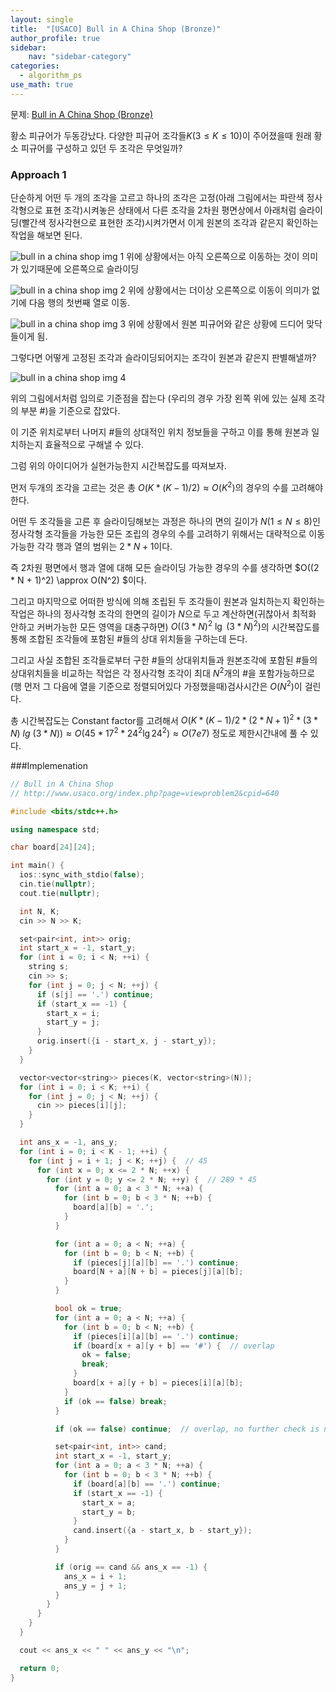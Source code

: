 ```yaml
---
layout: single
title:  "[USACO] Bull in A China Shop (Bronze)"
author_profile: true
sidebar:
    nav: "sidebar-category"
categories:
  - algorithm_ps
use_math: true
---
```


문제: [Bull in A China Shop (Bronze)](http://www.usaco.org/index.php?page=viewproblem2&cpid=640)

황소 피규어가 두동강났다. 다양한 피규어 조각들$K (3 \leq K \leq 10)$이 주어졌을때 원래 황소 피규어를 구성하고 있던 두 조각은 무엇일까?

### Approach 1
단순하게 어떤 두 개의 조각을 고르고 하나의 조각은 고정(아래 그림에서는 파란색 정사각형으로 표현 조각)시켜놓은 상태에서 다른 조각을 2차원 평면상에서 아래처럼 슬라이딩(빨간색 정사각현으로 표현한 조각)시켜가면서 이게 원본의 조각과 같은지 확인하는 작업을 해보면 된다. 

![bull in a china shop img 1](/assets/image/algorithm_ps/bull_in_a_china_shop_bronze/bull_in_a_china_shop_bronze_img_1.png)
위에 상황에서는 아직 오른쪽으로 이동하는 것이 의미가 있기때문에 오른쪽으로 슬라이딩

![bull in a china shop img 2](/assets/image/algorithm_ps/bull_in_a_china_shop_bronze/bull_in_a_china_shop_bronze_img_2.png)
위에 상황에서는 더이상 오른쪽으로 이동이 의미가 없기에 다음 행의 첫번째 열로 이동.

![bull in a china shop img 3](/assets/image/algorithm_ps/bull_in_a_china_shop_bronze/bull_in_a_china_shop_bronze_img_3.png)
위에 상황에서 원본 피규어와 같은 상황에 드디어 맞닥들이게 됨.

그렇다면 어떻게 고정된 조각과 슬라이딩되어지는 조각이 원본과 같은지 판별해낼까?

![bull in a china shop img 4](/assets/image/algorithm_ps/bull_in_a_china_shop_bronze/bull_in_a_china_shop_bronze_img_4.png)

위의 그림에서처럼 임의로 기준점을 잡는다 (우리의 경우 가장 왼쪽 위에 있는 실제 조각의 부분 #)을 기준으로 잡았다. 

이 기준 위치로부터 나머지 #들의 상대적인 위치 정보들을 구하고 이를 통해 원본과 일치하는지 효율적으로 구해낼 수 있다.

그럼 위의 아이디어가 실현가능한지 시간복잡도를 따져보자.

먼저 두개의 조각을 고르는 것은 총 $O(K * (K - 1) / 2) \approx O(K^2)$의 경우의 수를 고려해야한다.

어떤 두 조각들을 고른 후 슬라이딩해보는 과정은 하나의 면의 길이가 $N (1 \leq N \leq 8)$인 정사각형 조각들을 가능한 모든 조립의 경우의 수를 고려하기 위해서는 대략적으로 이동가능한 각각 행과 열의 범위는 $2 * N + 1$이다. 

즉 2차원 평면에서 행과 열에 대해 모든 슬라이딩 가능한 경우의 수를 생각하면 $O((2 * N + 1)^2) \approx O(N^2) $이다.

그리고 마지막으로 어떠한 방식에 의해 조립된 두 조각들이 원본과 일치하는지 확인하는 작업은 하나의 정사각형 조각의 한면의 길이가 $N$으로 두고 계산하면(귀찮아서 최적화 안하고 커버가능한 모든 영역을 대충구하면) $O((3 * N)^2\ \lg\ (3 * N)^2)$의 시간복잡도를 통해 조합된 조각들에 포함된 #들의 상대 위치들을 구하는데 든다. 

그리고 사실 조합된 조각들로부터 구한 #들의 상대위치들과 원본조각에 포함된 #들의 상대위치들을 비교하는 작업은 각 정사각형 조각이 최대 $N^2$개의 #을 포함가능하므로 (행 먼저 그 다음에 열을 기준으로 정렬되어있다 가정했을때)검사시간은 $O(N^2)$이 걸린다.

총 시간복잡도는 Constant factor를 고려해서 $O(K*(K-1)/2 * (2 * N + 1)^{2} * (3*N)\ lg\ (3*N)) \approx O(45 * 17 ^ 2 * 24^2 \lg 24^2) \approx O(7e7)$ 정도로 제한시간내에 풀 수 있다. 

###Implemenation
```cpp
// Bull in A China Shop
// http://www.usaco.org/index.php?page=viewproblem2&cpid=640

#include <bits/stdc++.h>

using namespace std;

char board[24][24];

int main() {
  ios::sync_with_stdio(false);
  cin.tie(nullptr);
  cout.tie(nullptr);

  int N, K;
  cin >> N >> K;

  set<pair<int, int>> orig;
  int start_x = -1, start_y;
  for (int i = 0; i < N; ++i) {
    string s;
    cin >> s;
    for (int j = 0; j < N; ++j) {
      if (s[j] == '.') continue;
      if (start_x == -1) {
        start_x = i;
        start_y = j;
      }
      orig.insert({i - start_x, j - start_y});
    }
  }

  vector<vector<string>> pieces(K, vector<string>(N));
  for (int i = 0; i < K; ++i) {
    for (int j = 0; j < N; ++j) {
      cin >> pieces[i][j];
    }
  }

  int ans_x = -1, ans_y;
  for (int i = 0; i < K - 1; ++i) {
    for (int j = i + 1; j < K; ++j) {  // 45
      for (int x = 0; x <= 2 * N; ++x) {
        for (int y = 0; y <= 2 * N; ++y) {  // 289 * 45
          for (int a = 0; a < 3 * N; ++a) {
            for (int b = 0; b < 3 * N; ++b) {
              board[a][b] = '.';
            }
          }

          for (int a = 0; a < N; ++a) {
            for (int b = 0; b < N; ++b) {
              if (pieces[j][a][b] == '.') continue;
              board[N + a][N + b] = pieces[j][a][b];
            }
          }

          bool ok = true;
          for (int a = 0; a < N; ++a) {
            for (int b = 0; b < N; ++b) {
              if (pieces[i][a][b] == '.') continue;
              if (board[x + a][y + b] == '#') {  // overlap
                ok = false;
                break;
              }
              board[x + a][y + b] = pieces[i][a][b];
            }
            if (ok == false) break;
          }

          if (ok == false) continue;  // overlap, no further check is needed

          set<pair<int, int>> cand;
          int start_x = -1, start_y;
          for (int a = 0; a < 3 * N; ++a) {
            for (int b = 0; b < 3 * N; ++b) {
              if (board[a][b] == '.') continue;
              if (start_x == -1) {
                start_x = a;
                start_y = b;
              }
              cand.insert({a - start_x, b - start_y});
            }
          }

          if (orig == cand && ans_x == -1) {
            ans_x = i + 1;
            ans_y = j + 1;
          }
        }
      }
    }
  }

  cout << ans_x << " " << ans_y << "\n";

  return 0;
}
```

